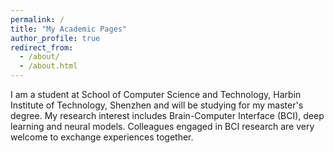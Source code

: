 ```yaml
---
permalink: /
title: "My Academic Pages"
author_profile: true
redirect_from: 
  - /about/
  - /about.html
---
```


I am a student at School of Computer Science and Technology, Harbin Institute of Technology, Shenzhen and will be studying for my master's degree. My research interest includes Brain-Computer Interface (BCI), deep learning and neural models. Colleagues engaged in BCI research are very welcome to exchange experiences together.
